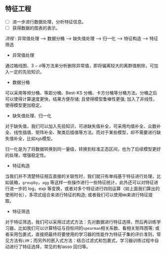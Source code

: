 ## 特征工程

- [ ] 进一步进行数据处理，分析特征信息。
- [ ] 获得数据的图表的表示。

*流程* : 异常值处理  -->  数据分桶  -->  缺失值处理 -->  归一化  -->  特征构造  -->  特征筛选 

- 异常值处理

通过箱线图、$3-\sigma$等方法来分析删除异常值，即将偏离较大的离群值剔除，可加入一定的先验知识。

- 数据分桶

可以采用等频分桶、等距分桶、Best-KS 分桶、卡方分桶等分桶方法。分桶之后可以使得计算速度更快，结果方便存储; 且使得模型鲁棒性更强; 加入了非线性，使得模型更加稳定。

- 缺失值处理、归一化

对于缺失值，我们可以加入先验知识，可进缺失值补全，可采用均值补全、众数补全、线性插值、矩阵补全、聚类后插值等方法。而对于某些模型，却不需要进行缺失值补全，比如`Xgb`模型。

归一化是为了将数据转换到同一量级，转换到标准正态区间，也为了后续模型更好的处理，增强稳定性。

- 特征构造

当我们并不清楚特征相互直接的关联性时，我们就只有单纯基于特征进行处理，比如装箱，`groupby`，`agg` 等这样一些操作进行一些特征统计，此外还可以对特征进行进一步的 log，exp 等变换，或者对多个特征进行四则运算（如上面我们算出的使用时长），多项式组合来进行特征的构造; 或者我们可以使用`NN`来进行特征提取。

- 特征筛选

对于特征筛选，我们可以采用过滤式方法：先对数据进行特征选择，然后再训练学习器，比如我们可以计算特征与目标间的`spearman`相关系数、看相关矩阵图等; 或者采用包裹式，直接把最终将要使用的学习器的性能作为特征子集的评价准则，常见方法有`LVM`；而另外的嵌入式方法：结合过滤式和包裹式，学习器训练过程中自动进行了特征选择，常见的有lasso 回归等。

